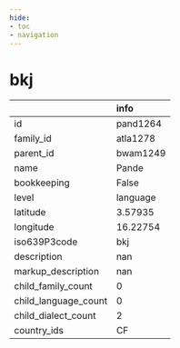 ```yaml
---
hide:
- toc
- navigation
---
```

# bkj
|                      | info     |
|:---------------------|:---------|
| id                   | pand1264 |
| family_id            | atla1278 |
| parent_id            | bwam1249 |
| name                 | Pande    |
| bookkeeping          | False    |
| level                | language |
| latitude             | 3.57935  |
| longitude            | 16.22754 |
| iso639P3code         | bkj      |
| description          | nan      |
| markup_description   | nan      |
| child_family_count   | 0        |
| child_language_count | 0        |
| child_dialect_count  | 2        |
| country_ids          | CF       |
